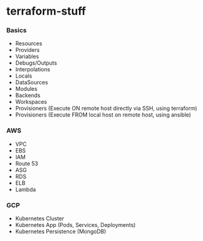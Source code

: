 # terraform-stuff

### Basics

- Resources
- Providers
- Variables
- Debugs/Outputs
- Interpolations
- Locals
- DataSources
- Modules
- Backends
- Workspaces
- Provisioners (Execute ON remote host directly via SSH, using terraform)
- Provisioners (Execute FROM local host on remote host, using ansible)


### AWS

- VPC
- EBS
- IAM
- Route 53
- ASG
- RDS
- ELB
- Lambda


### GCP

- Kubernetes Cluster
- Kubernetes App (Pods, Services, Deployments)
- Kubernetes Persistence (MongoDB)
